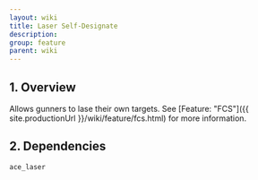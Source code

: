 ```yaml
---
layout: wiki
title: Laser Self-Designate
description: 
group: feature
parent: wiki
---
```


## 1. Overview

Allows gunners to lase their own targets. See [Feature: "FCS"]({{ site.productionUrl }}/wiki/feature/fcs.html) for more information.

## 2. Dependencies

`ace_laser`
